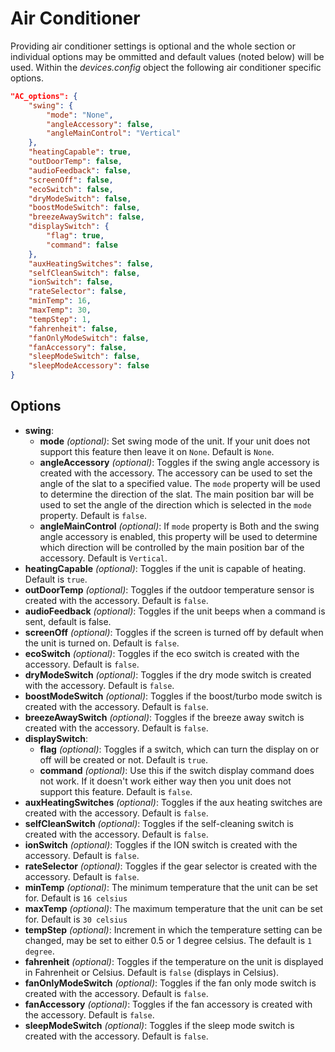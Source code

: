 # Air Conditioner

Providing air conditioner settings is optional and the whole section or individual options may be ommitted and default values (noted below) will be used. Within the *devices.config* object the following air conditioner specific options.

```json
"AC_options": {
    "swing": {
        "mode": "None",
        "angleAccessory": false,
        "angleMainControl": "Vertical"
    },
    "heatingCapable": true,
    "outDoorTemp": false,
    "audioFeedback": false,
    "screenOff": false,
    "ecoSwitch": false,
    "dryModeSwitch": false,
    "boostModeSwitch": false,
    "breezeAwaySwitch": false,
    "displaySwitch": {
        "flag": true,
        "command": false
    },
    "auxHeatingSwitches": false,
    "selfCleanSwitch": false,
    "ionSwitch": false,
    "rateSelector": false,
    "minTemp": 16,
    "maxTemp": 30,
    "tempStep": 1,
    "fahrenheit": false,
    "fanOnlyModeSwitch": false,
    "fanAccessory": false,
    "sleepModeSwitch": false,
    "sleepModeAccessory": false
}
```
## Options
- **swing**:
  - **mode** *(optional)*: Set swing mode of the unit. If your unit does not support this feature then leave it on `None`. Default is `None`.
  - **angleAccessory** *(optional)*: Toggles if the swing angle accessory is created with the accessory. The accessory can be used to set the angle of the slat to a specified value. The `mode` property will be used to determine the direction of the slat. The main position bar will be used to set the angle of the direction which is selected in the `mode` property. Default is `false`.
  - **angleMainControl** *(optional)*: If `mode` property is Both and the swing angle accessory is enabled, this property will be used to determine which direction will be controlled by the main position bar of the accessory. Default is `Vertical`.
- **heatingCapable** *(optional)*: Toggles if the unit is capable of heating. Default is `true`.
- **outDoorTemp** *(optional)*: Toggles if the outdoor temperature sensor is created with the accessory. Default is `false`.
- **audioFeedback** *(optional)*: Toggles if the unit beeps when a command is sent, default is false.
- **screenOff** *(optional)*: Toggles if the screen is turned off by default when the unit is turned on. Default is `false`.
- **ecoSwitch** *(optional)*: Toggles if the eco switch is created with the accessory. Default is `false`.
- **dryModeSwitch** *(optional)*: Toggles if the dry mode switch is created with the accessory. Default is `false`.
- **boostModeSwitch** *(optional)*: Toggles if the boost/turbo mode switch is created with the accessory. Default is `false`.
- **breezeAwaySwitch** *(optional)*: Toggles if the breeze away switch is created with the accessory. Default is `false`.
- **displaySwitch**:
  - **flag** *(optional)*: Toggles if a switch, which can turn the display on or off will be created or not. Default is `true`.
  - **command** *(optional)*: Use this if the switch display command does not work. If it doesn't work either way then you unit does not support this feature. Default is `false`.
- **auxHeatingSwitches** *(optional)*: Toggles if the aux heating switches are created with the accessory. Default is `false`.
- **selfCleanSwitch** *(optional)*: Toggles if the self-cleaning switch is created with the accessory. Default is `false`.
- **ionSwitch** *(optional)*: Toggles if the ION switch is created with the accessory. Default is `false`.
- **rateSelector** *(optional)*: Toggles if the gear selector is created with the accessory. Default is `false`.
- **minTemp** *(optional)*: The minimum temperature that the unit can be set for.  Default is `16 celsius`
- **maxTemp** *(optional)*: The maximum temperature that the unit can be set for.  Default is `30 celsius`
- **tempStep** *(optional)*: Increment in which the temperature setting can be changed, may be set to either 0.5 or 1 degree celsius. The default is `1 degree`.
- **fahrenheit** *(optional)*: Toggles if the temperature on the unit is displayed in Fahrenheit or Celsius. Default is `false` (displays in Celsius).
- **fanOnlyModeSwitch** *(optional)*: Toggles if the fan only mode switch is created with the accessory. Default is `false`.
- **fanAccessory** *(optional)*: Toggles if the fan accessory is created with the accessory. Default is `false`.
- **sleepModeSwitch** *(optional)*: Toggles if the sleep mode switch is created with the accessory. Default is `false`.
